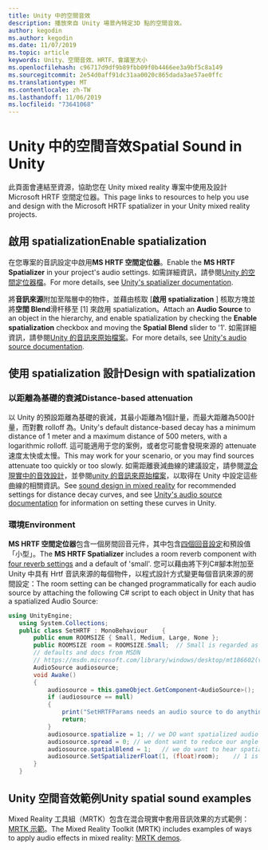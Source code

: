 ```yaml
---
title: Unity 中的空間音效
description: 播放來自 Unity 場景內特定3D 點的空間音效。
author: kegodin
ms.author: kegodin
ms.date: 11/07/2019
ms.topic: article
keywords: Unity、空間音效、HRTF、會議室大小
ms.openlocfilehash: c96717d9df9b89fbb09f0b4466ee3a9bf5c8a149
ms.sourcegitcommit: 2e54d0aff91dc31aa0020c865dada3ae57ae0ffc
ms.translationtype: MT
ms.contentlocale: zh-TW
ms.lasthandoff: 11/06/2019
ms.locfileid: "73641068"
---
```

# <a name="spatial-sound-in-unity"></a><span data-ttu-id="58b95-104">Unity 中的空間音效</span><span class="sxs-lookup"><span data-stu-id="58b95-104">Spatial Sound in Unity</span></span>

<span data-ttu-id="58b95-105">此頁面會連結至資源，協助您在 Unity mixed reality 專案中使用及設計 Microsoft HRTF 空間定位器。</span><span class="sxs-lookup"><span data-stu-id="58b95-105">This page links to resources to help you use and design with the Microsoft HRTF spatializer in your Unity mixed reality projects.</span></span>

## <a name="enable-spatialization"></a><span data-ttu-id="58b95-106">啟用 spatialization</span><span class="sxs-lookup"><span data-stu-id="58b95-106">Enable spatialization</span></span>

<span data-ttu-id="58b95-107">在您專案的音訊設定中啟用**MS HRTF 空間定位器**。</span><span class="sxs-lookup"><span data-stu-id="58b95-107">Enable the **MS HRTF Spatializer** in your project's audio settings.</span></span> <span data-ttu-id="58b95-108">如需詳細資訊，請參閱[Unity 的空間定位器檔](https://docs.unity3d.com/Manual/VRAudioSpatializer.html)。</span><span class="sxs-lookup"><span data-stu-id="58b95-108">For more details, see [Unity's spatializer documentation](https://docs.unity3d.com/Manual/VRAudioSpatializer.html).</span></span> 

<span data-ttu-id="58b95-109">將**音訊來源**附加至階層中的物件，並藉由核取 [**啟用 spatialization** ] 核取方塊並將**空間 Blend**滑杆移至 [1] 來啟用 spatialization。</span><span class="sxs-lookup"><span data-stu-id="58b95-109">Attach an **Audio Source** to an object in the hierarchy, and enable spatialization by checking the **Enable spatialization** checkbox and moving the **Spatial Blend** slider to '1'.</span></span> <span data-ttu-id="58b95-110">如需詳細資訊，請參閱[Unity 的音訊來原始檔案](https://docs.unity3d.com/2019.3/Documentation/Manual/class-AudioSource.html)。</span><span class="sxs-lookup"><span data-stu-id="58b95-110">For more details, see [Unity's audio source documentation](https://docs.unity3d.com/2019.3/Documentation/Manual/class-AudioSource.html).</span></span> 

## <a name="design-with-spatialization"></a><span data-ttu-id="58b95-111">使用 spatialization 設計</span><span class="sxs-lookup"><span data-stu-id="58b95-111">Design with spatialization</span></span>

### <a name="distance-based-attenuation"></a><span data-ttu-id="58b95-112">以距離為基礎的衰減</span><span class="sxs-lookup"><span data-stu-id="58b95-112">Distance-based attenuation</span></span>
<span data-ttu-id="58b95-113">以 Unity 的預設距離為基礎的衰減，其最小距離為1個計量，而最大距離為500計量，而對數 rolloff 為。</span><span class="sxs-lookup"><span data-stu-id="58b95-113">Unity's default distance-based decay has a minimum distance of 1 meter and a maximum distance of 500 meters, with a logarithmic rolloff.</span></span> <span data-ttu-id="58b95-114">這可能適用于您的案例，或者您可能會發現來源的 attenuate 速度太快或太慢。</span><span class="sxs-lookup"><span data-stu-id="58b95-114">This may work for your scenario, or you may find sources attenuate too quickly or too slowly.</span></span> <span data-ttu-id="58b95-115">如需距離衰減曲線的建議設定，請參閱[混合現實中的音效設計](spatial-sound-design.md)，並參閱[unity 的音訊來原始檔案](https://docs.unity3d.com/2019.3/Documentation/Manual/class-AudioSource.html)，以取得在 Unity 中設定這些曲線的相關資訊。</span><span class="sxs-lookup"><span data-stu-id="58b95-115">See [sound design in mixed reality](spatial-sound-design.md) for recommended settings for distance decay curves, and see [Unity's audio source documentation](https://docs.unity3d.com/2019.3/Documentation/Manual/class-AudioSource.html) for information on setting these curves in Unity.</span></span>

### <a name="environment"></a><span data-ttu-id="58b95-116">環境</span><span class="sxs-lookup"><span data-stu-id="58b95-116">Environment</span></span>
<span data-ttu-id="58b95-117">**MS HRTF 空間定位器**包含一個房間回音元件，其中包含[四個回音設定](https://docs.microsoft.com/windows/win32/api/hrtfapoapi/ne-hrtfapoapi-hrtfenvironment)和預設值「小型」。</span><span class="sxs-lookup"><span data-stu-id="58b95-117">The **MS HRTF Spatializer** includes a room reverb component with [four reverb settings](https://docs.microsoft.com/windows/win32/api/hrtfapoapi/ne-hrtfapoapi-hrtfenvironment) and a default of 'small'.</span></span> <span data-ttu-id="58b95-118">您可以藉由將下列C#腳本附加至 Unity 中具有 Hrtf 音訊來源的每個物件，以程式設計方式變更每個音訊來源的房間設定：</span><span class="sxs-lookup"><span data-stu-id="58b95-118">The room setting can be changed programmatically for each audio source by attaching the following C# script to each object in Unity that has a spatialized Audio Source:</span></span>

```cs
using UnityEngine;
   using System.Collections;
   public class SetHRTF : MonoBehaviour    {
       public enum ROOMSIZE { Small, Medium, Large, None };
       public ROOMSIZE room = ROOMSIZE.Small;  // Small is regarded as the "most average"
       // defaults and docs from MSDN
       // https://msdn.microsoft.com/library/windows/desktop/mt186602(v=vs.85).aspx
       AudioSource audiosource;
       void Awake()
       {
           audiosource = this.gameObject.GetComponent<AudioSource>();
           if (audiosource == null)
           {
               print("SetHRTFParams needs an audio source to do anything.");
               return;
           }
           audiosource.spatialize = 1; // we DO want spatialized audio
           audiosource.spread = 0; // we dont want to reduce our angle of hearing
           audiosource.spatialBlend = 1;   // we do want to hear spatialized audio
           audiosource.SetSpatializerFloat(1, (float)room);    // 1 is the roomsize param
       }
   }
```

## <a name="unity-spatial-sound-examples"></a><span data-ttu-id="58b95-119">Unity 空間音效範例</span><span class="sxs-lookup"><span data-stu-id="58b95-119">Unity spatial sound examples</span></span>
<span data-ttu-id="58b95-120">Mixed Reality 工具組（MRTK）包含在混合現實中套用音訊效果的方式範例： [MRTK 示範](https://github.com/microsoft/MixedRealityToolkit-Unity/tree/mrtk_release/Assets/MixedRealityToolkit.Examples/Demos/Audio)。</span><span class="sxs-lookup"><span data-stu-id="58b95-120">The Mixed Reality Toolkit (MRTK) includes examples of ways to apply audio effects in mixed reality: [MRTK demos](https://github.com/microsoft/MixedRealityToolkit-Unity/tree/mrtk_release/Assets/MixedRealityToolkit.Examples/Demos/Audio).</span></span>

